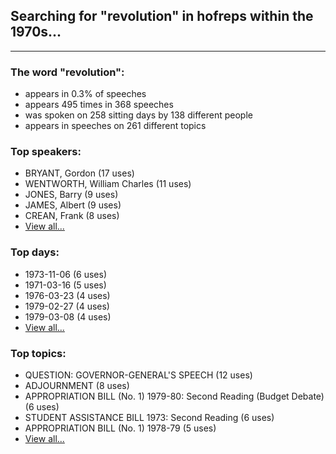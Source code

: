 
## Searching for "revolution" in hofreps within the 1970s...

----

### The word "revolution":

* appears in 0.3% of speeches
* appears 495 times in 368 speeches
* was spoken on 258 sitting days by 138 different people
* appears in speeches on 261 different topics

### Top speakers:

* BRYANT, Gordon (17 uses)
* WENTWORTH, William Charles (11 uses)
* JONES, Barry (9 uses)
* JAMES, Albert (9 uses)
* CREAN, Frank (8 uses)
* [View all...](speakers.md)


### Top days:

* 1973-11-06 (6 uses)
* 1971-03-16 (5 uses)
* 1976-03-23 (4 uses)
* 1979-02-27 (4 uses)
* 1979-03-08 (4 uses)
* [View all...](days.md)


### Top topics:

* QUESTION: GOVERNOR-GENERAL'S SPEECH (12 uses)
* ADJOURNMENT (8 uses)
* APPROPRIATION BILL (No. 1) 1979-80: Second Reading (Budget Debate) (6 uses)
* STUDENT ASSISTANCE BILL 1973: Second Reading (6 uses)
* APPROPRIATION BILL (No. 1) 1978-79 (5 uses)
* [View all...](topics.md)
